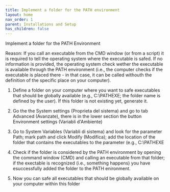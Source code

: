 ```yaml
---
title: Implement a folder for the PATH environment
layout: home
nav_order: 1
parent: Installations and Setup
has_children: false
---
```


Implement a folder for the PATH Environment

Reason: If you call an executable from the CMD window (or from a script) it is required to tell the operating system where the executable is safed. If no information is provided, the operating system check wether the executable is available through the PATH environment (i.e., the computer checks if the executable is placed there - in that case, it can be called withouth the definition of the specific place on your computer).

1) Define a folder on your computer where you want to safe executables that should be globally available (e.g., C:\PATHEXE; the folder name is defined by the user). If this folder is not existing yet, generate it.

2) Go the the System settings (Proprieta del sistema) and go to tab Advanced (Avanzate), there is in the lower section the button Environment settings (Variabli d'Ambiente)

3) Go to System Variables (Variabli di sistema) and look for the parameter Path; mark path and click Modify (Modifica); add the location of the folder that contains the executables to the parameter (e.g., C:\PATHEXE

4) Check if the folder is considered by the PATH environment by opening the command window (CMD) and calling an executable from that folder; if the exectable is recognized (i.e., something happens) you have esuccessfully added the folder to the PATH enironment.

5) Now you can safe all executables that should be globally available on your computer within this folder
